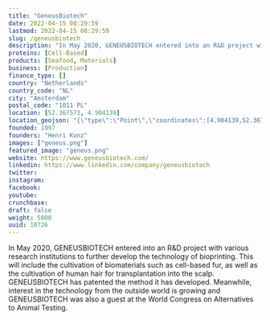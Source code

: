 ```yaml
---
title: "GeneusBiotech"
date: 2022-04-15 08:29:59
lastmod: 2022-04-15 08:29:59
slug: /geneusbiotech
description: "In May 2020, GENEUSBIOTECH entered into an R&D project with various research institutions to further develop the technology of bioprinting. This will include the cultivation of biomaterials such as cell-based fur, as well as the cultivation of human hair for transplantation into the scalp. GENEUSBIOTECH has patented the method it has developed. Meanwhile, interest in the technology from the outside world is growing and GENEUSBIOTECH was also a guest at the World Congress on Alternatives to Animal Testing."
proteins: [Cell-Based]
products: [Seafood, Materials]
business: [Production]
finance_type: []
country: "Netherlands"
country_code: "NL"
city: "Amsterdam"
postal_code: "1011 PL"
location: [52.367573, 4.904139]
location_geojson: "{\"type\":\"Point\",\"coordinates\":[4.904139,52.367573]}"
founded: 1997
founders: "Henri Kunz"
images: ["geneus.png"]
featured_image: "geneus.png"
website: https://www.geneusbiotech.com/
linkedin: https://www.linkedin.com/company/geneusbiotech
twitter: 
instagram: 
facebook: 
youtube: 
crunchbase: 
draft: false
weight: 5000
uuid: 10726
---
```

In May 2020, GENEUSBIOTECH entered into an R&D project with various research institutions to further develop the technology of bioprinting. This will include the cultivation of biomaterials such as cell-based fur, as well as the cultivation of human hair for transplantation into the scalp. GENEUSBIOTECH has patented the method it has developed. Meanwhile, interest in the technology from the outside world is growing and GENEUSBIOTECH was also a guest at the World Congress on Alternatives to Animal Testing.
